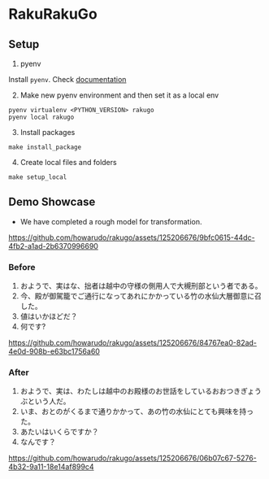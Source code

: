 # RakuRakuGo

## Setup
1. pyenv

Install `pyenv`. Check [documentation](https://github.com/pyenv/pyenv)

2. Make new pyenv environment and then set it as a local env
```
pyenv virtualenv <PYTHON_VERSION> rakugo
pyenv local rakugo
```

3. Install packages
```
make install_package
```

4. Create local files and folders
```
make setup_local
```

## Demo Showcase
- We have completed a rough model for transformation.

https://github.com/howarudo/rakugo/assets/125206676/9bfc0615-44dc-4fb2-a1ad-2b6370996690

### Before
  1. おようで、実はな、拙者は越中の守様の側用人で大槻刑部という者である。
  2. 今、殿が御駕籠でご通行になってあれにかかっている竹の水仙大層御意に召した。
  3. 値はいかほどだ？
  4. 何です?

https://github.com/howarudo/rakugo/assets/125206676/84767ea0-82ad-4e0d-908b-e63bc1756a60


### After
  1. おようで、実は、わたしは越中のお殿様のお世話をしているおおつきぎょうぶという人だ。
  2. いま、おとのがくるまで通りかかって、あの竹の水仙にとても興味を持った。
  3. あたいはいくらですか？
  4. なんです？

https://github.com/howarudo/rakugo/assets/125206676/06b07c67-5276-4b32-9a11-18e14af899c4


